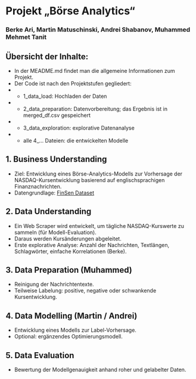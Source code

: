 # Projekt „Börse Analytics“
### Berke Ari, Martin Matuschinski, Andrei Shabanov, Muhammed Mehmet Tanit

## Übersicht der Inhalte: 
- In der MEADME.md findet man die allgemeine Informationen zum Projekt.
- Der Code ist nach den Projektstufen gegliedert:
- - 1_data_load: Hochladen der Daten
- - 2_data_preparation: Datenvorbereitung; das Ergebnis ist in merged_df.csv gespeichert
- - 3_data_exploration: explorative Datenanalyse
- - alle 4_... Dateien: die entwickelten Modelle

## 1. Business Understanding
- Ziel: Entwicklung eines Börse-Analytics-Modells zur Vorhersage der NASDAQ-Kursentwicklung basierend auf englischsprachigen Finanznachrichten.
- Datengrundlage: [FinSen Dataset](https://github.com/EagleAdelaide/FinSen_Dataset)

## 2. Data Understanding
- Ein Web Scraper wird entwickelt, um tägliche NASDAQ-Kurswerte zu sammeln (für Modell-Evaluation).
- Daraus werden Kursänderungen abgeleitet.
- Erste explorative Analyse: Anzahl der Nachrichten, Textlängen, Schlagwörter, einfache Korrelationen (Berke).

## 3. Data Preparation (Muhammed)
- Reinigung der Nachrichtentexte.
- Teilweise Labelung: positive, negative oder schwankende Kursentwicklung.

## 4. Data Modelling (Martin / Andrei)
- Entwicklung eines Modells zur Label-Vorhersage.
- Optional: ergänzendes Optimierungsmodell.

## 5. Data Evaluation
- Bewertung der Modellgenauigkeit anhand roher und gelabelter Daten.


